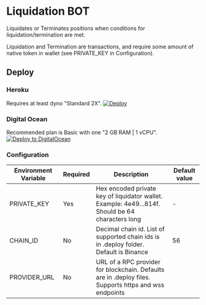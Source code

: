 # Liquidation BOT

Liquidates or Terminates positions when conditions for liquidation/termination are met. 

Liquidation and Termination are transactions, and require some amount of native token in wallet (see PRIVATE_KEY in Configuration).

## Deploy

### Heroku
Requires at least dyno "Standard 2X".
[![Deploy](https://www.herokucdn.com/deploy/button.svg)](https://heroku.com/deploy?template=https://github.com/wowswap-io/liquidation-bot/tree/master)

### Digital Ocean
Recommended plan is Basic with one "2 GB RAM | 1 vCPU".
[![Deploy to DigitalOcean](https://www.deploytodo.com/do-btn-blue.svg)](https://cloud.digitalocean.com/apps/new?repo=https://github.com/wowswap-io/liquidation-bot/tree/master)

### Configuration

| Environment Variable | Required | Description                                                                                           | Default value |
|----------------------|----------|-------------------------------------------------------------------------------------------------------|---------------|
| PRIVATE_KEY          | Yes      | Hex encoded private key of liquidator wallet. Example: 4e49...814f. Should be 64 characters long      | -             |
| CHAIN_ID             | No       | Decimal chain id. List of supported chain ids is in .deploy folder. Default is Binance                | 56            |
| PROVIDER_URL         | No       | URL of a RPC provider for blockchain. Defaults are in .deploy files. Supports https and wss endpoints |               |

